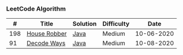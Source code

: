 ### LeetCode Algorithm


| # | Title | Solution | Difficulty | Date |
|---| ----- | -------- | ---------- | ---- |
|198|[House Robber](https://leetcode.com/problems/house-robber/)|[Java](https://github.com/yiyiwii/leetcodeProb/blob/master/src/main/java/com/yiyiwii/leetcode/editor/en/HouseRobber.java)|Medium|10-06-2020|
|91| [Decode Ways](https://leetcode.com/problems/decode-ways/)|[Java]()|Medium|10-08-2020|
